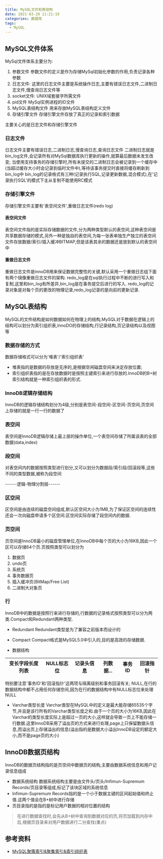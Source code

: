 ```yaml
---
title: MySQL文件和表结构
date: 2021-03-20 11:21:19
categories: 数据库
tags:
  - MySQL
---
```


## MySQL文件体系
MySql文件体系主要分为:
1. 参数文件
参数文件的定义是作为存储MySql初始化参数的作用,负责记录各种参数
2. 日志文件:
这里的日志文件主要是系统操作日志,主要有错误日志文件,二进制日志文件,慢查询日志文件等
3. socket文件:
UNIX域套接字所需文件
4. pid文件
MySql实例进程的ID文件
5. MySQL表结构文件
用来存放MySQL表结构定义文件
6. 存储引擎文件
存储引擎文件存放了真正的记录和索引数据

主要关心的是日志文件和存储引擎文件

### 日志文件
日志文件主要有错误日志,二进制日志,慢查询日志,查询日志文件
二进制日志就是bin_log文件,会记录所有对MySql数据库执行更新的操作,就算最后数据未发生改变;
当使用支持事务的存储引擎时,所有未提交的二进制日志会被记录到一个缓存中(当超过缓存大小时会记录到临时文件中),等待该事务提交时直接将缓存刷新到bin_log中
bin_log的记录格式有三种(记录执行SQL,记录更新数据,混合模式),在'记录执行SQL'的模式下主从复制不能使用RC模式

### 存储引擎文件
存储引擎文件主要有'表空间文件',重做日志文件(redo log)
#### 表空间文件
表空间文件指的是实际存储数据的文件,分为两种类型默认的表空间,这种表空间是共享数据存储的模式,另外一种是独自的表空间,为每一张表单独生产独立的表空间文件存放数据/索引/插入缓冲BITMAP,但是该表其余的数据还是放到默认的表空间中

#### 重做日志文件
重做日志文件是innoDB用来保证数据完整性的关键,默认采用一个重做日志组下面有两个镜像重做日志文件的架构.
redo_log是在sql执行过程中不断的进行写入和复制,这里和bin_log有所差异,bin_log是在事务提交后进行的写入.
redo_log的记录对象是对每个页的更改的物理记录,redo_log记录的是向前的更新记录.

## MySQL表结构
MySQL的文件结构是如何数据如何在物理上的结构,MySQL对于数据在逻辑上的结构可以划分为索引组织表,InnoDO的存储结构,行记录结构,页记录结构以及视图等

### 数据存储的方式
数据存储格式可以分为'堆表'/'索引组织表'
- 堆表指的是数据的存放是无序的,是根据空闲磁盘空间来决定存放位置;
- 索引组织表指的是在存放数据时是按照主键索引来进行存放的.InnoDB的B+树索引结构就是一种索引组织表的形式.

### InnoDB逻辑存储结构
InnoDB的逻辑存储结构划分为4级,分别是表空间-段空间-区空间-页空间,页空间上存储的就是一行一行的数据了

### 表空间

表空间是InnoDB逻辑存储上最上层的操作单位,一个表空间存储了所属该表的全部数据(data,index)

### 段空间
对表空间内的数据按照类型进行划分,又可以划分为数据段/索引段/回滚段等,这些不同的类型数据,被称为段空间

------逻辑-物理分割层------

### 区空间
区空间是由连续的磁盘空间组成,默认区空间大小为1MB,为了保证区空间的连续性还会一次向磁盘申请多个区空间.区空间实际存储了段空间内的数据.

### 页空间
页空间是InnoDB最小的磁盘管理单位,在InnoDB中每个页的大小为16KB,因此一个区可以存储64个页.页按照类型可以划分为
1. 数据页
2. undo页
3. 系统页
4. 事务数据页
5. 插入缓冲页(BitMap/Free List)
6. 二进制大对象页

### 行
InnoDB中的数据是按照行来进行存储的,行数据的记录格式按照类型可以分为两类.Compact和Redundant两种类型.
- Redundant
Redundant类型是为了兼容之前版本而设计的

- Compact 
Compact格式是MySQL5.0中引入的,目的是高效的存储数据.

- 数据结构

变长字段长度列表|NULL标志位|记录头信息|列数据...|事务ID|回滚指针
--|--|--|--|--|--


特别要注意'事务ID'和'回滚指针'这两项与隔离级别和事务回滚有关;
NULL,在行的数据结构中都不占用任何存储空间,因为在行的数据结构中有NULL标志位来处理NULL

- Varchar类型长度
Varchar类型在MySQL中的定义是最大能存储65535个字节,并且是该行所有的Varchar类型长度之和.由于一个页的大小为16KB,因此在Varchar的类型长度实际上是超过一页的大小,这样就会导致一页上不能存储一行数据.这里InnoDB采用了溢出页的方式来进行处理,page上只保留数据头信息,而溢出页上存储溢出的信息(溢出指的是数据大小溢出InnoDB设定的额定大小,而不是page页的大小)


## InnoDB数据页结构
InnoDB的数据页结构指的是页空间中数据页的结构,主要由数据系统信息和用户记录信息组成
- 数据系统结构
数据系统结构主要是由文件头/页头/Infimun-Supremum Records/页目录等组成,标记了该块区域的系统信息
- Infimun-Supremum Records指的是一个小于数据主键的区间起始值和终止值.这两个值会在B+树中进行存储
- 页目录指的是指的是标记用户数据的相对位置的结构
>在进行数据查找时,会先从B+树中查询到数据对应的页,将页加载到内存中后,根据页目录来对用户数据进行二分查找(重点)

## 参考资料
- [MySQL聚簇索引&聚集索引&索引组织表](https://my.oschina.net/xinxingegeya/blog/474895)
